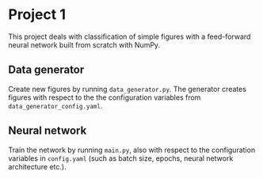 # Project 1

This project deals with classification of simple figures with a feed-forward neural network built from scratch with NumPy.

## Data generator
Create new figures by running `data_generator.py`. The generator creates figures with respect to the the configuration variables from `data_generator_config.yaml`.

## Neural network
Train the network by running `main.py`, also with respect to the configuration variables in `config.yaml` (such as batch size, epochs, neural network architecture etc.).
